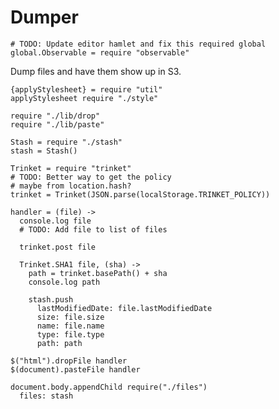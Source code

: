 Dumper
======

    # TODO: Update editor hamlet and fix this required global
    global.Observable = require "observable"

Dump files and have them show up in S3.

    {applyStylesheet} = require "util"
    applyStylesheet require "./style"

    require "./lib/drop"
    require "./lib/paste"

    Stash = require "./stash"
    stash = Stash()

    Trinket = require "trinket"
    # TODO: Better way to get the policy
    # maybe from location.hash?
    trinket = Trinket(JSON.parse(localStorage.TRINKET_POLICY))

    handler = (file) ->
      console.log file
      # TODO: Add file to list of files

      trinket.post file

      Trinket.SHA1 file, (sha) ->
        path = trinket.basePath() + sha
        console.log path

        stash.push
          lastModifiedDate: file.lastModifiedDate
          size: file.size
          name: file.name
          type: file.type
          path: path

    $("html").dropFile handler
    $(document).pasteFile handler

    document.body.appendChild require("./files")
      files: stash
